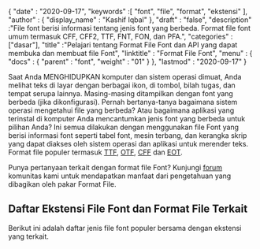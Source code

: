{
  "date" : "2020-09-17",
  "keywords" :[ "font", "file", "format", "ekstensi" ],
  "author" : {
    "display_name" : "Kashif Iqbal"
},
  "draft" : "false",
  "description" :"File font berisi informasi tentang jenis font yang berbeda. Format file font umum termasuk CFF, CFF2, TTF, FNT, FON, dan PFA.",
  "categories" :["dasar"],
  "title" :"Pelajari tentang Format File Font dan API yang dapat membuka dan membuat file Font",
  "linktitle" : "Format File Font",
  "menu" : {
    "docs" : {
      "parent" : "font",
      "weight" : "01"
}
},
  "lastmod" : "2020-09-17"
}

Saat Anda MENGHIDUPKAN komputer dan sistem operasi dimuat, Anda melihat teks di layar dengan berbagai ikon, di tombol, bilah tugas, dan tempat serupa lainnya. Masing-masing ditampilkan dengan font yang berbeda (jika dikonfigurasi). Pernah bertanya-tanya bagaimana sistem operasi mengetahui file yang berbeda? Atau bagaimana aplikasi yang terinstal di komputer Anda mencantumkan jenis font yang berbeda untuk pilihan Anda? Ini semua dilakukan dengan menggunakan file Font yang berisi informasi font seperti tabel font, mesin terbang, dan kerangka skrip yang dapat diakses oleh sistem operasi dan aplikasi untuk merender teks. Format file populer termasuk [TTF](/id/font/ttf/), [OTF](/id/font/otf/), [CFF](/id/font/cff) dan [EOT](/id/font/eot/).

Punya pertanyaan terkait dengan format file Font? Kunjungi [forum](https://forum.fileformat.com/c/font) komunitas kami untuk mendapatkan manfaat dari pengetahuan yang dibagikan oleh pakar Format File.

## Daftar Ekstensi File Font dan Format File Terkait

Berikut ini adalah daftar jenis file font populer bersama dengan ekstensi yang terkait.

